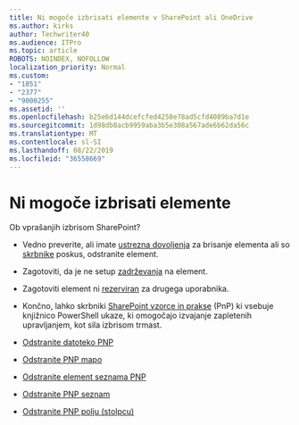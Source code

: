 ```yaml
---
title: Ni mogoče izbrisati elemente v SharePoint ali OneDrive
ms.author: kirks
author: Techwriter40
ms.audience: ITPro
ms.topic: article
ROBOTS: NOINDEX, NOFOLLOW
localization_priority: Normal
ms.custom:
- "1851"
- "2377"
- "9000255"
ms.assetid: ''
ms.openlocfilehash: b25e6d144dcefcfed4258e78ad5cfd4089ba7d1e
ms.sourcegitcommit: 1d98db8acb9959aba3b5e308a567ade6b62da56c
ms.translationtype: MT
ms.contentlocale: sl-SI
ms.lasthandoff: 08/22/2019
ms.locfileid: "36558669"
---
```

# <a name="unable-to-delete-items"></a>Ni mogoče izbrisati elemente

Ob vprašanjih izbrisom SharePoint?

- Vedno preverite, ali imate [ustrezna dovoljenja](https://docs.microsoft.com/sharepoint/default-sharepoint-groups) za brisanje elementa ali so [skrbnike](https://docs.microsoft.com/sharepoint/customize-sharepoint-site-permissions#add-change-or-remove-a-site-collection-administrator) poskus, odstranite element.

- Zagotoviti, da je ne setup [zadrževanja](https://docs.microsoft.com/office365/securitycompliance/retention-policies) na element.

- Zagotoviti element ni [rezerviran](https://support.office.com/article/check-out-check-in-or-discard-changes-to-files-in-a-library-7e2c12a9-a874-4393-9511-1378a700f6de) za drugega uporabnika.

- Končno, lahko skrbniki [SharePoint vzorce in prakse](https://docs.microsoft.com/powershell/sharepoint/sharepoint-pnp/sharepoint-pnp-cmdlets?view=sharepoint-ps#installation) (PnP) ki vsebuje knjižnico PowerShell ukaze, ki omogočajo izvajanje zapletenih upravljanjem, kot sila izbrisom trmast.
- [Odstranite datoteko PNP](https://docs.microsoft.com/powershell/module/sharepoint-pnp/remove-pnpfile?view=sharepoint-ps)
- [Odstranite PNP mapo](https://docs.microsoft.com/powershell/module/sharepoint-pnp/remove-pnpfolder?view=sharepoint-ps)
- [Odstranite element seznama PNP](https://docs.microsoft.com/powershell/module/sharepoint-pnp/remove-pnplistitem?view=sharepoint-ps)
- [Odstranite PNP seznam](https://docs.microsoft.com/powershell/module/sharepoint-pnp/remove-pnplist?view=sharepoint-ps)
- [Odstranite PNP polju (stolpcu)](https://docs.microsoft.com/powershell/module/sharepoint-pnp/remove-pnpfield?view=sharepoint-ps)